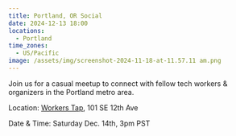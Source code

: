 ```yaml
---
title: Portland, OR Social
date: 2024-12-13 18:00
locations:
  - Portland
time_zones:
  - US/Pacific
image: /assets/img/screenshot-2024-11-18-at-11.57.11 am.png
---
```

Join us for a casual meetup to connect with fellow tech workers & organizers in the Portland metro area. 

Location: [Workers Tap](https://www.google.com/maps/place/Workers+Tap+%26+Cafe/@45.52207,-122.6564184,17z/data=!3m1!4b1!4m6!3m5!1s0x5495a133a31dd3d1:0xca7a71a5302e50c5!8m2!3d45.5220663!4d-122.6538435!16s%2Fg%2F11sffcp3sn?entry=ttu&g_ep=EgoyMDI0MTEwNS4wIKXMDSoASAFQAw%3D%3D), 101 SE 12th Ave

Date & Time: Saturday Dec. 14th, 3pm PST
